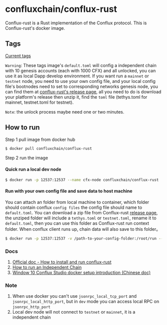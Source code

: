 confluxchain/conflux-rust
===
Conflux-rust is a Rust implementation of the Conflux protocol.
This is Conflux-rust's docker image.

## Tags

[Current tags](https://hub.docker.com/r/confluxchain/conflux-rust/tags)

`Warning`: These tags image's `default.toml` will config a independent chain with 10 genesis accounts (each with 1000 CFX) and all unlocked, you can use it as local Dapp develop environment. If you want run a `mainnet` or `testnet` node, you need to use your own config file, and your local config file's bootnodes need to set to corresponding networks genesis node, you can find them at [conflux-rust's release page](https://github.com/Conflux-Chain/conflux-rust/releases), all you need to do is download your platform's release then unzip it, find the `toml` file (tethys.toml for mainnet, testnet.toml for testnet).

`Note`: the unlock process maybe need one or two minutes.

## How to run

Step 1 pull image from docker hub
```sh
$ docker pull confluxchain/conflux-rust
```

Step 2 run the image
#### Quick run a local dev node

```sh
$ docker run -p 12537:12537 --name cfx-node confluxchain/conflux-rust
```

#### Run with your own config file and save data to host machine
You can attach an folder from local machine to container, which folder should contain conflux `config files` the config file should name to `default.toml`. You can download a zip file from Conflux-rust [release page](https://github.com/Conflux-Chain/conflux-rust/releases), the unziped folder will include a `tethys.toml` or `testnet.toml`, rename it to `default.toml`, then you can use this folder as Conflux-rust run context folder. When conflux client runs up, chain data will also save to this folder。

```sh
$ docker run -p 12537:12537 -v /path-to-your-config-folder:/root/run --name cfx-node confluxchain/conflux-rust
```

### Docs

1. [Official doc - How to install and run conflux-rust](https://developer.conflux-chain.org/docs/conflux-doc/docs/get_started)
2. [How to run an Independent Chain](https://developer.conflux-chain.org/docs/conflux-doc/docs/independent_chain)
3. [Window 10 Conflux Studio docker setup introduction (Chinese doc)](https://forum.conflux.fun/t/topic/4280)

### Note

1. When use docker you can't use `jsonrpc_local_tcp_port` and `jsonrpc_local_http_port`, but in `dev` mode you can access local RPC on `jsonrpc_http_port`
2. Local dev node will not connect to `testnet` or `mainnet`, it is a independent chain
